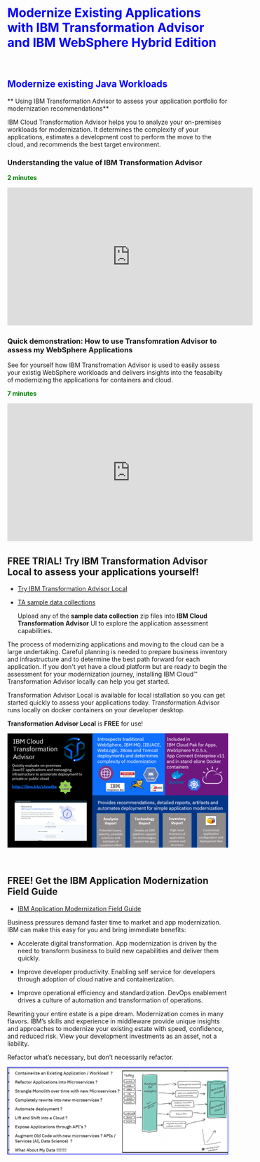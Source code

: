 # <span style="color: blue;">Modernize Existing Applications with IBM Transformation Advisor and IBM WebSphere Hybrid Edition </span>

<br>  

## <span style="color: blue;">Modernize existing Java Workloads</span>

** Using IBM Transformation Advisor to assess your application portfolio for modernization recommendations**
<p>
IBM Cloud Transformation Advisor helps you to analyze your on-premises workloads for modernization. 
It determines the complexity of your applications, estimates a development cost to perform the move to the cloud, 
and recommends the best target environment.
</p>

### Understanding the value of IBM Transformation Advisor

<span style="color: green;">**2 minutes** </span>

<iframe width="560" height="315" src="https://www.youtube.com/embed/tWGQIv9wtoY" frameborder="0" allow="accelerometer; autoplay; encrypted-media; gyroscope; picture-in-picture" allowfullscreen></iframe>
  
<br>  
  
### Quick demonstration: How to use Transfomration Advisor to assess my WebSphere Applications
  
<p> 
See for yourself how IBM Transfromation Advisor is used to easily assess your existig WebSphere workloads and delivers insights into the feasabilty of modernizing the applications for containers and cloud. 
</p>  

<span style="color: green;">**7 minutes**</span>

<iframe width="560" height="315" src="https://www.youtube.com/embed/unXUwbnwMVw" frameborder="0" allow="accelerometer; autoplay; encrypted-media; gyroscope; picture-in-picture" allowfullscreen></iframe>
  
<br>  


## FREE TRIAL! Try IBM Transformation Advisor Local to assess your applications yourself!  

 - [Try IBM Transformation Advisor Local](http://ibm.biz/cloudta)

 - [TA sample data collections](https://ibm.box.com/v/TA-SampleDataCollections)
  
    Upload any of the **sample data collection** zip files into **IBM Cloud Transformation Advisor** UI to explore the application assessment capabilities. 
 
<p>  
The process of modernizing applications and moving to the cloud can be a large undertaking. 
Careful planning is needed to prepare business inventory and infrastructure and to determine the best 
path forward for each application. If you don't yet have a cloud platform but are ready to begin the 
assessment for your modernization journey, installing IBM Cloud™ Transformation Advisor locally can 
help you get started. 
</p>

<p> 
Transformation Advisor Local is available for local istallation so you can get started quickly to 
assess your applications today. Transformation Advisor runs locally on docker containers on your developer desktop.  
</p>

**Transformation Advisor Local** is **FREE** for use! 


![](images/TA.png)

<br>

## FREE! Get the IBM Application Modernization Field Guide

 - [IBM Application Modernization Field Guide](https://www.ibm.com/cloud/architecture/content/field-guide/app-modernization-field-guide/)

Business pressures demand faster time to market and app modernization. IBM can make this easy for you and bring immediate benefits:

  - Accelerate digital transformation. App modernization is driven by the need to transform business to build new capabilities and deliver them quickly.
  
  - Improve developer productivity. Enabling self service for developers through adoption of cloud native and containerization.
    
  -	Improve operational efficiency and standardization. DevOps enablement drives a culture of automation and transformation of operations.

Rewriting your entire estate is a pipe dream. Modernization comes in many flavors. IBM’s skills and experience in middleware provide unique insights and approaches to modernize your existing estate with speed, confidence, and reduced risk. View your development investments as an asset, not a liability.

Refactor what’s necessary, but don’t necessarily refactor.

![](images/whatisappmod.png)

  